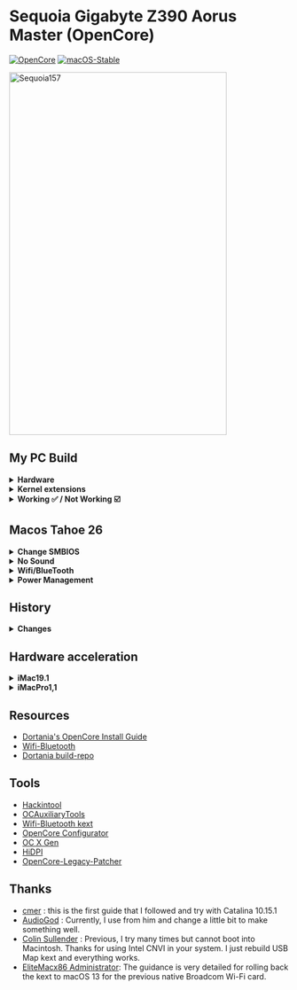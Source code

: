 # Sequoia Gigabyte Z390 Aorus Master (OpenCore)

[![OpenCore](https://img.shields.io/badge/OpenCore-1.0.5-blue.svg)](https://github.com/acidanthera/OpenCorePkg)
[![macOS-Stable](https://img.shields.io/badge/macOS-15.7-brightgreen.svg)](https://www.apple.com/macos/macos-sequoia)

<img width="392" height="655" alt="Sequoia157" src="https://github.com/user-attachments/assets/44e669bc-3df2-43bf-8f99-e0db8ba82def" />

## My PC Build
<details>
  <summary><strong>Hardware</strong></summary>
  
  | Category          | Component                                                | Note                                                  |
  | ----------------- | -------------------------------------------------------  | ----------------------------------------------------- |
  | CPU               | Intel Core i9-9900K                                      |                                                       |
  | GPU               | MSI Radeon RX 5700 XT EVOKE OC Graphics Board            | Native support                                        |
  | Motherboard       | Gigabyte Z390 AORUS MASTER                               |                                                       |
  | Storage (macOS)   | Silicon Power SSD 512GB NVMe 1.3 P34A80 (`M2M` slot)     | Internal NVME                                         |
  | Storage (Windows) | Crucial P1 500GB 3D NAND NVMe PCIe (`M2A` slot)          | Internal NVME                                         |
  | Memory            | Corsair Vengeance LPX 32GB (2x16GB) 3200MHz DDR4         |                                                       |
  | CPU Cooler        | EKWB EK-KIT Performance Series PC Watercooling Kit P360  |                                                       |
  | Power Supply      | Corsair RMX Series 80PLUS Gold 1000W                     |                                                       |
  | Case              | Cooler Master MasterCase H500M ARGB                      |                                                       |
  | Monitor           | Dell Display Monitor SE2416H 23.8inches                  |                                                       |
  | LAN               | Intel® i219v GbE LAN                                     | I use LAN for network                                 |
  | Wifi & BT         |~~Intel® CNVi 802.11ac 2x2 Wave 2 WIFI & BT5  (on-board)~~| ~~I just use bluetooth for JBL FLIP 5 Speaker.~~      |
  |                   |~~Include **Intel Wireless-AC 9560** module inside~~      | ~~If you want native wifi control.~~                  |
  |                   | Replace Intel Wifi Card with BCM943602CS on PCIe port    | ~~Use AirportItlwm instead but slow [speed](image)~~  |
  |                   |                                                          | ~~Use Itlwm and HeliPort for increase wifi speed~~    |
  
</details>
<details>

<summary><strong>Kernel extensions</strong></summary>
<br>

| Kext                   | Version        |
|:---------------------- | -------------- |
| Lilu                   | 1.7.1          |
| VirtualSMC             | 1.3.7          |
| SMCProcessor           | 1.3.7          |
| SMCSuperIO             | 1.3.7          |
| RestrictEvents         | 1.1.6          |
| WhateverGreen          | 1.7.0          |
| AppleALC               | 1.9.5          |
| IntelBluetoothFirmware | 2.4.0          |
| IntelBTPatcher         | 2.4.0          |
| IntelMausi             | 1.0.8          |
| USBMap                 | Manual         |
| AMFIPass               | 1.4.1          |
| IOSkywalkFamily        | 1.0            |
| IO80211FamilyLegacy    | 1200.12.2b1    |
| BlueToolFixup          | 2.7.0          |


</details>
<details>
  <summary><strong>Working ✅ / Not Working ☑️</strong></summary>
  
  * ✅ Ethernet
  * ✅ Onboard Audio
  * ✅ iMessage
  * ✅ Sleep/Wake
  * ✅ Bluetooth & Wi-Fi
  * ✅ Airdrop
  * ✅ Handoff
  
</details>

## Macos Tahoe 26
<details>
  <summary><strong>Change SMBIOS</strong></summary>
  
  * Use MacPro7,1
    * Apple mark this version is the latest verison support Mac Intel.
  * Security
    * use j160
  * [full](https://www.tonymacx86.com/threads/howto-macos-26-tahoe-with-opencore-1-0-5-z390-i9-9900-rx-6600-xt.332345/)
</details>
<details>
  <summary><strong>No Sound</strong></summary>
  
  * Apple drop Apple HDA. inject old from [link](https://github.com/chris1111/Kext-Droplet-macOS?tab=readme-ov-file)
    * [simple loader](https://www.insanelymac.com/forum/topic/361429-simpleloader-kext-installer-utility/)
</details>
<details>
  <summary><strong>Wifi/BlueTooth</strong></summary>
  
  * [reddit](https://www.reddit.com/r/hackintosh/comments/1gvu5n1/broadcom_wifi_on_macos_sonoma_and_sequoia_fenvi/)
    * aa
</details>
<details>
  <summary><strong>Power Management</strong></summary>
  
  * [link](https://basic.heavietnam.com/universal/fix-power-management)
    * [link](https://vnohackintosh.com/docs/post-install/fixing-power-management/)
</details>

## History
<details>
  <summary><strong>Changes</strong></summary>

  * 2025-09-20: change SMBIOS to MacPro7,1. Preparing for macOS Tahoe 26.

  * 2025-05-24: remove Intel Wifi Card, Installed BCM943602CS Follow this [video](https://youtu.be/d7F5d7EF334?t=713) for adjusting.

        remap USBMap.Kext for disable HS14(Intel Wifi Card).
        Keep 15 port below:
        HS01 HS03 HS04 HS05 HS09 HS10 HS11 HS12 HS13
        SS01 SS03 SS04 SS05 SS09 SS10
  
  * 2024-10-20: Updated to macOS 15.0.1, fix bluetooth broken
  
        <key>bluetoothInternalControllerInfo</key>
        <data>AAAAAAAAAAAAAAAAAAA=</data>
        <key>bluetoothExternalDongleFailed</key>
        <data>AA==</data>
      
  * remove SSDT-PLUG due to macOS version >= 12.3 [link](https://dortania.github.io/OpenCore-Post-Install/universal/pm.html)
  
</details>

## Hardware acceleration
<details>
  <summary><strong>iMac19.1</strong></summary>
  
  * This iMac model appeared in 2019. There are 3 technical details that make it very similar to my PC:
    * Intel 9th generation Coffee Lake Refresh processor
    * iGPU Intel UHD Graphics 630
    * dGPU AMD Radeon Pro 570X / 575X / 580X.
  * On this real Mac the dGPU can be used to display the main graphics with good performance while the iGPU can contribute hardware video encoding and decoding tasks, releasing the CPU from these tasks. This is what you are looking for when selecting this SMBIOS: dGPU graphics / iGPU encoding. To achieve this you have to:
    * enable iGPU in BIOS
    * put the dGPU as main card
    * cable to monitor from the dGPU
    * recent versions of Lilu and WhateverGreen
    * SMBIOS from iMac19,1
    * iGPU in headless mode in config.plist, adding these lines in DeviceProperties / Add (OpenCore)
</details>
<details>
  <summary><strong>iMacPro1,1</strong></summary>

  * This iMac model appeared in 2017. It has a processor from a different family than my PC, it is Intel Xeon with 8, 10, 14 or 18 cores. But being a Mac without iGPU (it only has a Radeon Pro Vega 56 dGPU), it allows us to disable our iGPU in BIOS to obtain an equivalent system in which the dGPU serves both to bring graphics to the monitor and for video encoding and decoding tasks. This is what you are looking for when selecting this SMBIOS: dGPU graphics and encoding. To achieve this you have to:
    * disable iGPU in BIOS
    * cable to monitor from the dGPU
    * recent versions of Lilu and WhateverGreen
    * SMBIOS from iMacPro1,1.
</details>

## Resources
* [Dortania's OpenCore Install Guide](https://dortania.github.io/OpenCore-Install-Guide/)
* [Wifi-Bluetooth](https://openintelwireless.github.io/General/Installation.html)
* [Dortania build-repo](https://github.com/dortania/build-repo/releases)

## Tools
* [Hackintool](https://github.com/headkaze/Hackintool)
* [OCAuxiliaryTools](https://github.com/ic005k/OCAuxiliaryTools)
* [Wifi-Bluetooth kext](https://github.com/OpenIntelWireless)
* [OpenCore Configurator](https://mackie100projects.altervista.org/opencore-configurator/)
* [OC X Gen](https://github.com/Pavo-IM/OC-Gen-X)
* [HiDPI](https://github.com/xzhih/one-key-hidpi)
* [OpenCore-Legacy-Patcher](https://github.com/dortania/OpenCore-Legacy-Patcher/releases)


## Thanks
* [cmer](https://github.com/cmer) : this is the first guide that I followed and try with Catalina 10.15.1
* [AudioGod](https://www.insanelymac.com/forum/topic/340936-audiogods-aorus-z390-master-patched-dsdt-efi-for-catalina-mini-guide-and-discussion/) : Currently, I use from him and change a little bit to make something well.
* [Colin Sullender](https://github.com/shiruken) : Previous, I try many times but cannot boot into Macintosh. Thanks for using Intel CNVI in your system. I just rebuild USB Map kext and everything works.
* [EliteMacx86 Administrator](https://elitemacx86.com/threads/how-to-fix-broadcom-wifi-on-macos-sonoma-and-later.1415/): The guidance is very detailed for rolling back the kext to macOS 13 for the previous native Broadcom Wi-Fi card.
